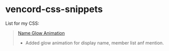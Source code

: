 # vencord-css-snippets
List for my CSS:
> [Name Glow Animation](https://github.com/sang765/vencord-css-snippets/tree/main/NameGlowAnimation)
> - Added glow animation for display name, member list anf mention.
